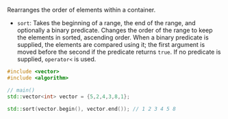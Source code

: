 Rearranges the order of elements within a container.

- `sort`: Takes the beginning of a range, the end of the range, and optionally a binary predicate. Changes the order of the range to keep the elements in sorted, ascending order. When a binary predicate is supplied, the elements are compared using it; the first argument is moved before the second if the predicate returns `true`. If no predicate is supplied, `operator<` is used.

```cpp
#include <vector>
#include <algorithm>

// main()
std::vector<int> vector = {5,2,4,3,8,1};

std::sort(vector.begin(), vector.end()); // 1 2 3 4 5 8
```